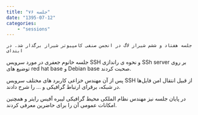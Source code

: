 ```yaml
---
title: "جلسه ۷۶"
date: "1395-07-12"
categories:
    - "sessions"
---
```

    جلسه هفتاد و ششم شیراز لاگ در انجمن صنفی کامپیوتر شیراز برگذار شد. در ابتدای
جلسه خانوم جعفری در مورد سرویس SSH و نحوه ی راندازی SSh server بر روی توضیع
های red hat base و Debian base صحبت کردند.

پس از آن مهندس خزاعی کاربرد های مختلف سرویس SSH از قبیل انتقال امن فایل‌ها در
شبکه، برقرای ارتباط گرافیکی و … را شرح دادند.

در پایان جلسه نیز مهندس نظام الملکی محیط گرافیکی لیبره آفیس رایتر و همچنین
امکانات عمومی آن را برای حاضرین معرفی کردند.

